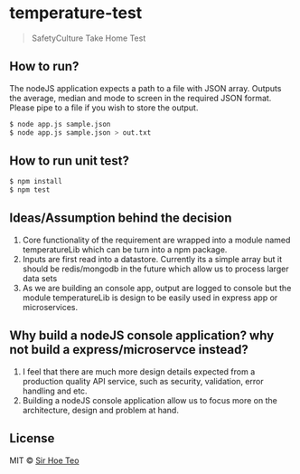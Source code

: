 # temperature-test 
> SafetyCulture Take Home Test

## How to run? 
The nodeJS application expects a path to a file with JSON array. Outputs the average, median and mode to screen in the required JSON format. Please pipe to a file if you wish to store the output.

```sh
$ node app.js sample.json
$ node app.js sample.json > out.txt
```

## How to run unit test?
```sh
$ npm install
$ npm test
```

## Ideas/Assumption behind the decision
1. Core functionality of the requirement are wrapped into a module named temperatureLib which can be turn into a npm package. 
2. Inputs are first read into a datastore. Currently its a simple array but it should be redis/mongodb in the future which allow us to process larger data sets
3. As we are building an console app, output are logged to console but the module temperatureLib is design to be easily used in express app or microservices.

## Why build a nodeJS console application? why not build a express/microservce instead? 
1. I feel that there are much more design details expected from a production quality API service, such as security, validation, error handling and etc. 
2. Building a nodeJS console application allow us to focus more on the architecture, design and problem at hand.


## License

MIT © [Sir Hoe Teo]()

